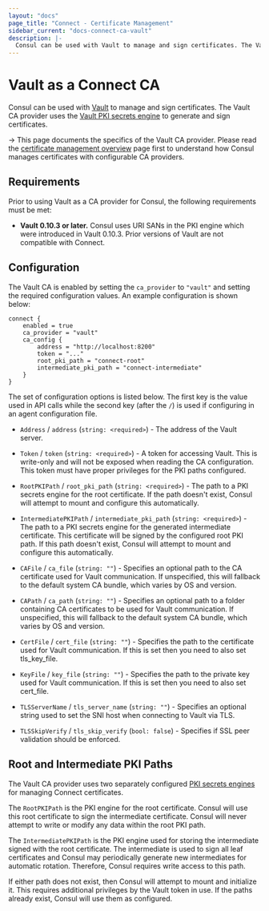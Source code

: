 ```yaml
---
layout: "docs"
page_title: "Connect - Certificate Management"
sidebar_current: "docs-connect-ca-vault"
description: |-
  Consul can be used with Vault to manage and sign certificates. The Vault CA provider uses the Vault PKI secrets engine to generate and sign certificates.
---
```


# Vault as a Connect CA

Consul can be used with [Vault](https://www.vaultproject.io) to
manage and sign certificates.
The Vault CA provider uses the
[Vault PKI secrets engine](https://www.vaultproject.io/docs/secrets/pki/index.html)
to generate and sign certificates.

-> This page documents the specifics of the Vault CA provider.
Please read the [certificate management overview](/docs/connect/ca.html)
page first to understand how Consul manages certificates with configurable
CA providers.

## Requirements

Prior to using Vault as a CA provider for Consul, the following requirements
must be met:

  * **Vault 0.10.3 or later.** Consul uses URI SANs in the PKI engine which
    were introduced in Vault 0.10.3. Prior versions of Vault are not
    compatible with Connect.

## Configuration

The Vault CA is enabled by setting the `ca_provider` to `"vault"` and
setting the required configuration values. An example configuration
is shown below:

```hcl
connect {
    enabled = true
    ca_provider = "vault"
    ca_config {
        address = "http://localhost:8200"
        token = "..."
        root_pki_path = "connect-root"
        intermediate_pki_path = "connect-intermediate"
    }
}
```

The set of configuration options is listed below. The
first key is the value used in API calls while the second key (after the `/`)
is used if configuring in an agent configuration file.

  * `Address` / `address` (`string: <required>`) - The address of the Vault
    server.

  * `Token` / `token` (`string: <required>`) - A token for accessing Vault.
    This is write-only and will not be exposed when reading the CA configuration.
    This token must have proper privileges for the PKI paths configured.

  * `RootPKIPath` / `root_pki_path` (`string: <required>`) - The path to
    a PKI secrets engine for the root certificate. If the path doesn't
    exist, Consul will attempt to mount and configure this automatically.

  * `IntermediatePKIPath` / `intermediate_pki_path` (`string: <required>`) -
    The path to a PKI secrets engine for the generated intermediate certificate.
    This certificate will be signed by the configured root PKI path. If this
    path doesn't exist, Consul will attempt to mount and configure this
    automatically.

  * `CAFile` / `ca_file` (`string: ""`) - Specifies an optional path to the CA
    certificate used for Vault communication. If unspecified, this will fallback
    to the default system CA bundle, which varies by OS and version.

  * `CAPath` / `ca_path` (`string: ""`) - Specifies an optional path to a folder
    containing CA certificates to be used for Vault communication. If
    unspecified, this will fallback to the default system CA bundle, which
    varies by OS and version.

  * `CertFile` / `cert_file` (`string: ""`) - Specifies the path to the
    certificate used for Vault communication. If this is set then you need to
    also set tls_key_file.

  * `KeyFile` / `key_file` (`string: ""`) - Specifies the path to the private
    key used for Vault communication. If this is set then you need to also set
    cert_file.

  * `TLSServerName` / `tls_server_name` (`string: ""`) - Specifies an optional
    string used to set the SNI host when connecting to Vault via TLS.

  * `TLSSkipVerify` / `tls_skip_verify` (`bool: false`) - Specifies if SSL peer
    validation should be enforced.

## Root and Intermediate PKI Paths

The Vault CA provider uses two separately configured
[PKI secrets engines](https://www.vaultproject.io/docs/secrets/pki/index.html)
for managing Connect certificates.

The `RootPKIPath` is the PKI engine for the root certificate. Consul will
use this root certificate to sign the intermediate certificate. Consul will
never attempt to write or modify any data within the root PKI path.

The `IntermediatePKIPath` is the PKI engine used for storing the intermediate
signed with the root certificate. The intermediate is used to sign all leaf
certificates and Consul may periodically generate new intermediates for
automatic rotation. Therefore, Consul requires write access to this path.

If either path does not exist, then Consul will attempt to mount and
initialize it. This requires additional privileges by the Vault token in use.
If the paths already exist, Consul will use them as configured.
